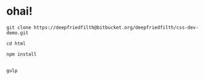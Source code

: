 
# ohai!


```
git clone https://deepfriedfilth@bitbucket.org/deepfriedfilth/css-dev-demo.git
```

```
cd html
```

```
npm install
```

##

```
gulp
```